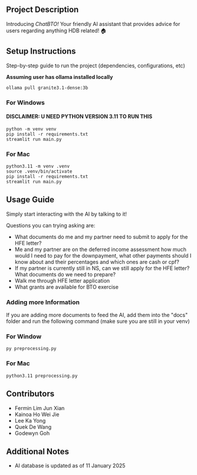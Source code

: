 ## Project Description
Introducing *ChatBTO!* Your friendly AI assistant that provides advice for users regarding anything HDB related! 🏠

## Setup Instructions

Step-by-step guide to run the project (dependencies, configurations, etc)

**Assuming user has ollama installed locally**

```
ollama pull granite3.1-dense:3b
```

### For Windows
#### DISCLAIMER: U NEED PYTHON VERSION 3.11 TO RUN THIS
```
python -m venv venv
pip install -r requirements.txt
streamlit run main.py
```

### For Mac
```
python3.11 -m venv .venv
source .venv/bin/activate
pip install -r requirements.txt
streamlit run main.py
```

## Usage Guide

Simply start interacting with the AI by talking to it!

Questions you can trying asking are:
- What documents do me and my partner need to submit to apply for the HFE letter?
- Me and my partner are on the deferred income assessment how much would I need to pay for the downpayment, what other payments should I know about and their percentages and which ones are cash or cpf?
- If my partner is currently still in NS, can we still apply for the HFE letter? What documents do we need to prepare?
- Walk me through HFE letter application
- What grants are available for BTO exercise

### Adding more Information

If you are adding more documents to feed the AI, add them into the "docs" folder and run the following command (make sure you are still in your venv)

### For Window
```
py preprocessing.py
```

### For Mac
```
python3.11 preprocessing.py
```

## Contributors

- Fermin Lim Jun Xian
- Kainoa Ho Wei Jie
- Lee Ka Yong
- Quek De Wang
- Godewyn Goh

## Additional Notes

- AI database is updated as of 11 January 2025